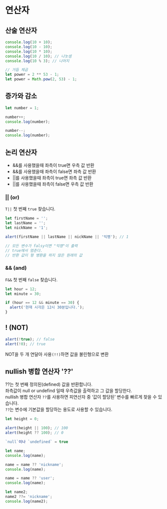 # 연산자

## 산술 연산자

```js
console.log(10 + 10);
console.log(10 - 10);
console.log(10 * 10);
console.log(10 / 10); // 나눗셈
console.log(10 % 3); // 나머지

// 거듭 제곱
let power = 2 ** 53 - 1;
let power = Math.pow(2, 53) - 1;
```

## 증가와 감소

```js
let number = 1;

number++;
console.log(number);

number--;
console.log(number);
```

## 논리 연산자

- &&를 사용했을때 좌측이 true면 우측 값 반환
- &&를 사용했을때 좌측이 false면 좌측 값 반환
- ||를 사용했을때 좌측이 true면 좌측 값 반환
- ||를 사용했을때 좌측이 false면 우측 값 반환

### || (or)

`T||` 첫 번째 `true` 찾습니다.

```js
let firstName = '';
let lastName = '';
let nickName = '1';

alert(firstName || lastName || nickName || '익명'); // 1

// 모든 변수가 falsy이면 "익명"이 출력
// true에서 멈춘다.
// 반환 값이 형 병환을 하지 않은 원래의 값
```

### && (and)

`F&&` 첫 번째 `false` 찾습니다.

```js
let hour = 12;
let minute = 30;

if (hour == 12 && minute == 30) {
  alert('현재 시각은 12시 30분입니다.');
}
```

## ! (NOT)

```js
alert(!true); // false
alert(!0); // true
```

NOT을 두 개 연달아 사용`(!!)`하면 값을 불린형으로 변환

## nullish 병합 연산자 '??'

??는 첫 번째 정의된(defined) 값을 반환합니다.<br/>
좌측값이 null or undefind 일때 우측값을 출력하고 그 값을 할당한다.<br/>
nullish 병합 연산자 `??`를 사용하면 피연산자 중 ‘값이 할당된’ 변수를 빠르게 찾을 수 있습니다.<br/>
`??`는 변수에 기본값을 할당하는 용도로 사용할 수 있습니다.

```js
let height = 0;

alert(height || 100); // 100
alert(height ?? 100); // 0

`null`이나 `undefined` = true

let name;
console.log(name);

name = name ?? 'nickname';
console.log(name);

name = name ?? 'user';
console.log(name);

let name2;
name2 ??= 'nickname';
console.log(name2);
```
